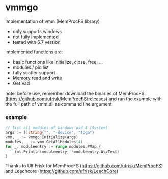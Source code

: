 # vmmgo

Implementation of vmm (MemProcFS library)

- only supports windows
- not fully implemented
- tested with 5.7 version

implemented functions are:
- basic functions like initialize, close, free, ...
- modules / pid list
- fully scatter support
- Memory read and write
- Get Vad

note: before use, remember download the binaries of MemProcFS (https://github.com/ufrisk/MemProcFS/releases) and run the example with the full path of vmm.dll as command line argument

### example

```go
// list all modules of windows pid 4 (System)
args := []string{"", "-device", "fpga"}
vmm, _ := vmmgo.Initialize(args)
modules, _ := vmm.GetAllModules(4)
for _, moduleentry := range modules.PMap {
    fmt.Println(moduleentry, *moduleentry.WszText)
}
```

Thanks to Ulf Frisk for MemProcFS (https://github.com/ufrisk/MemProcFS) and Leechcore (https://github.com/ufrisk/LeechCore)